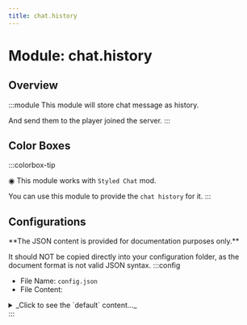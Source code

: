 ```yaml
---
title: chat.history
---
```



# Module: chat.history

## Overview
:::module
  This module will store chat message as history.
  
  And send them to the player joined the server.
:::
## Color Boxes

:::colorbox-tip

  ◉ This module works with `Styled Chat` mod.
  
  You can use this module to provide the `chat history` for it.
:::

## Configurations
<Admonition type="warning" icon="" title="">
**The JSON content is provided for documentation purposes only.**

It should NOT be copied directly into your configuration folder, as the document format is not valid JSON syntax.
</Admonition>
:::config
- File Name: `config.json`
- File Content: 
<details>

<summary>_Click to see the `default` content..._</summary>

```json showLineNumbers title="config/fuji/modules/chat/history/config.json"
{
  /* Max stored `chat message` in history. */
  "buffer_size": 50
  /* Only accept and save messages with these `message types`. */,
  "message_type_acceptors": [
    "minecraft:chat",
    "minecraft:say_command",
    "minecraft:emote_command",
    "fuji:chat_server",
    "fuji:chat_client",
    "styled_chat:generic_hack"
  ]
  /* Should reject and never save messages that meet the `rejector`. */,
  "message_rejectors": {
    "content_rejector": {
      "matches": []
    },
    "parameter_rejector": {
      "matches": [
        ".*literal\\{PM\\}.*"
      ]
    }
  }
}
```
</details>
:::
